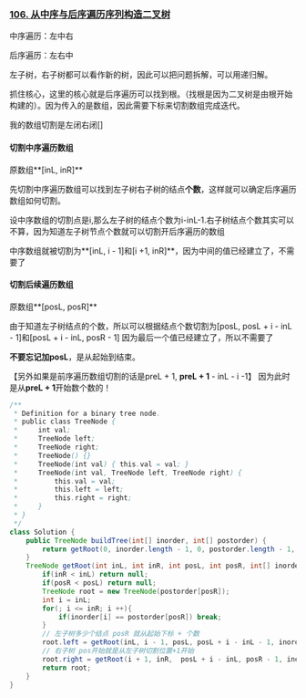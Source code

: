 ### [106. 从中序与后序遍历序列构造二叉树](https://leetcode-cn.com/problems/construct-binary-tree-from-inorder-and-postorder-traversal/)

中序遍历：左中右

后序遍历：左右中

左子树，右子树都可以看作新的树，因此可以把问题拆解，可以用递归解。

抓住核心，这里的核心就是后序遍历可以找到根。（找根是因为二叉树是由根开始构建的）。因为传入的是数组，因此需要下标来切割数组完成迭代。

我的数组切割是左闭右闭[]

#### 切割中序遍历数组

原数组**[inL, inR]**

先切割中序遍历数组可以找到左子树右子树的结点**个数**，这样就可以确定后序遍历数组如何切割。

设中序数组的切割点是i,那么左子树的结点个数为i-inL-1.右子树结点个数其实可以不算，因为知道左子树节点个数就可以切割开后序遍历的数组

中序数组就被切割为**[inL, i - 1]和[i +1, inR]**，因为中间的值已经建立了，不需要了

#### 切割后续遍历数组

原数组**[posL, posR]**

由于知道左子树结点的个数，所以可以根据结点个数切割为[posL, posL + i - inL - 1]和[posL + i - inL, posR - 1] 因为最后一个值已经建立了，所以不需要了

**不要忘记加posL**，是从起始到结束。

【另外如果是前序遍历数组切割的话是preL + 1, **preL + 1** - inL - i -1】 因为此时是从**preL + 1**开始数个数的！

```java
/**
 * Definition for a binary tree node.
 * public class TreeNode {
 *     int val;
 *     TreeNode left;
 *     TreeNode right;
 *     TreeNode() {}
 *     TreeNode(int val) { this.val = val; }
 *     TreeNode(int val, TreeNode left, TreeNode right) {
 *         this.val = val;
 *         this.left = left;
 *         this.right = right;
 *     }
 * }
 */
class Solution {
    public TreeNode buildTree(int[] inorder, int[] postorder) {
        return getRoot(0, inorder.length - 1, 0, postorder.length - 1, inorder, postorder);
    }
    TreeNode getRoot(int inL, int inR, int posL, int posR, int[] inorder, int[] postorder){
        if(inR < inL) return null;
        if(posR < posL) return null;
        TreeNode root = new TreeNode(postorder[posR]);
        int i = inL;
        for(; i <= inR; i ++){
            if(inorder[i] == postorder[posR]) break;
        }
        // 左子树多少个结点 posR 就从起始下标 + 个数
        root.left = getRoot(inL, i - 1, posL, posL + i - inL - 1, inorder, postorder); 
        // 右子树 pos开始就是从左子树切割位置+1开始
        root.right = getRoot(i + 1, inR,  posL + i - inL, posR - 1, inorder, postorder);
        return root;
    }
}
```

